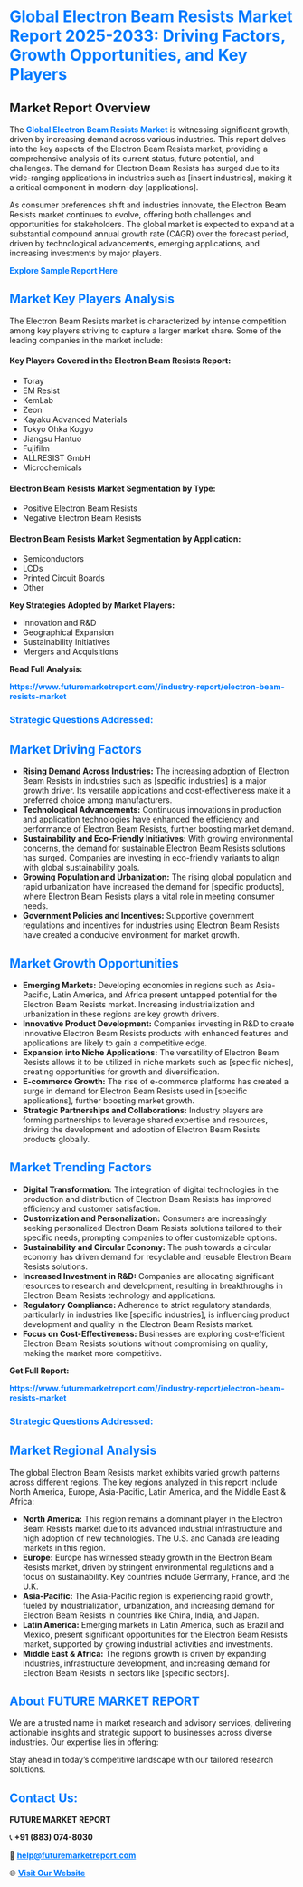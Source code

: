 <h1 style="color: #007BFF;">Global Electron Beam Resists Market Report 2025-2033: Driving Factors, Growth Opportunities, and Key Players</h1>

<section id="overview">
<h2>Market Report Overview</h2>
<p>The <a href="https://www.futuremarketreport.com//industry-report/electron-beam-resists-market" style="color: #007BFF; text-decoration: none;"><strong>Global Electron Beam Resists Market</strong></a> is witnessing significant growth, driven by increasing demand across various industries. This report delves into the key aspects of the Electron Beam Resists market, providing a comprehensive analysis of its current status, future potential, and challenges. The demand for Electron Beam Resists has surged due to its wide-ranging applications in industries such as [insert industries], making it a critical component in modern-day [applications].</p>
<p>As consumer preferences shift and industries innovate, the Electron Beam Resists market continues to evolve, offering both challenges and opportunities for stakeholders. The global market is expected to expand at a substantial compound annual growth rate (CAGR) over the forecast period, driven by technological advancements, emerging applications, and increasing investments by major players.</p>
</section>

<section id="overview">
<p><a href="https://www.futuremarketreport.com//request-sample/reportId=82250" style="color: #007BFF; text-decoration: none;"><strong>Explore Sample Report Here</strong></a></p>
</section>

<section id="key-players">
<h2 style="color: #007BFF;">Market Key Players Analysis</h2>
<p>The Electron Beam Resists market is characterized by intense competition among key players striving to capture a larger market share. Some of the leading companies in the market include:</p>
<h4>Key Players Covered in the Electron Beam Resists Report:</h4>
<ul><li>Toray</li><li>EM Resist</li><li>KemLab</li><li>Zeon</li><li>Kayaku Advanced Materials</li><li>Tokyo Ohka Kogyo</li><li>Jiangsu Hantuo</li><li>Fujifilm</li><li>ALLRESIST GmbH</li><li>Microchemicals</li></ul>
<h4>Electron Beam Resists Market Segmentation by Type:</h4>
<ul><li>Positive Electron Beam Resists</li><li>Negative Electron Beam Resists</li></ul>

<h4>Electron Beam Resists Market Segmentation by Application:</h4>
<ul><li>Semiconductors</li><li>LCDs</li><li>Printed Circuit Boards</li><li>Other</li></ul>
<p><strong>Key Strategies Adopted by Market Players:</strong></p>
<ul>
<li>Innovation and R&D</li>
<li>Geographical Expansion</li>
<li>Sustainability Initiatives</li>
<li>Mergers and Acquisitions</li>
</ul>
</section>

<section>
<p><strong>Read Full Analysis: </strong></p><a href="https://www.futuremarketreport.com//industry-report/electron-beam-resists-market" style="color: #007BFF; text-decoration: none;"><strong>https://www.futuremarketreport.com//industry-report/electron-beam-resists-market</strong></a>
<h3 style="color: #007BFF;">Strategic Questions Addressed:</h3>
</section>

<section id="driving-factors">
<h2 style="color: #007BFF;">Market Driving Factors</h2>
<ul>
<li><strong>Rising Demand Across Industries:</strong> The increasing adoption of Electron Beam Resists in industries such as [specific industries] is a major growth driver. Its versatile applications and cost-effectiveness make it a preferred choice among manufacturers.</li>
<li><strong>Technological Advancements:</strong> Continuous innovations in production and application technologies have enhanced the efficiency and performance of Electron Beam Resists, further boosting market demand.</li>
<li><strong>Sustainability and Eco-Friendly Initiatives:</strong> With growing environmental concerns, the demand for sustainable Electron Beam Resists solutions has surged. Companies are investing in eco-friendly variants to align with global sustainability goals.</li>
<li><strong>Growing Population and Urbanization:</strong> The rising global population and rapid urbanization have increased the demand for [specific products], where Electron Beam Resists plays a vital role in meeting consumer needs.</li>
<li><strong>Government Policies and Incentives:</strong> Supportive government regulations and incentives for industries using Electron Beam Resists have created a conducive environment for market growth.</li>
</ul>
</section>

<section id="growth-opportunities">
<h2 style="color: #007BFF;">Market Growth Opportunities</h2>
<ul>
<li><strong>Emerging Markets:</strong> Developing economies in regions such as Asia-Pacific, Latin America, and Africa present untapped potential for the Electron Beam Resists market. Increasing industrialization and urbanization in these regions are key growth drivers.</li>
<li><strong>Innovative Product Development:</strong> Companies investing in R&D to create innovative Electron Beam Resists products with enhanced features and applications are likely to gain a competitive edge.</li>
<li><strong>Expansion into Niche Applications:</strong> The versatility of Electron Beam Resists allows it to be utilized in niche markets such as [specific niches], creating opportunities for growth and diversification.</li>
<li><strong>E-commerce Growth:</strong> The rise of e-commerce platforms has created a surge in demand for Electron Beam Resists used in [specific applications], further boosting market growth.</li>
<li><strong>Strategic Partnerships and Collaborations:</strong> Industry players are forming partnerships to leverage shared expertise and resources, driving the development and adoption of Electron Beam Resists products globally.</li>
</ul>
</section>

<section id="trending-factors">
<h2 style="color: #007BFF;">Market Trending Factors</h2>
<ul>
<li><strong>Digital Transformation:</strong> The integration of digital technologies in the production and distribution of Electron Beam Resists has improved efficiency and customer satisfaction.</li>
<li><strong>Customization and Personalization:</strong> Consumers are increasingly seeking personalized Electron Beam Resists solutions tailored to their specific needs, prompting companies to offer customizable options.</li>
<li><strong>Sustainability and Circular Economy:</strong> The push towards a circular economy has driven demand for recyclable and reusable Electron Beam Resists solutions.</li>
<li><strong>Increased Investment in R&D:</strong> Companies are allocating significant resources to research and development, resulting in breakthroughs in Electron Beam Resists technology and applications.</li>
<li><strong>Regulatory Compliance:</strong> Adherence to strict regulatory standards, particularly in industries like [specific industries], is influencing product development and quality in the Electron Beam Resists market.</li>
<li><strong>Focus on Cost-Effectiveness:</strong> Businesses are exploring cost-efficient Electron Beam Resists solutions without compromising on quality, making the market more competitive.</li>
</ul>
</section>

<section>
<p><strong>Get Full Report: </strong></p><a href="https://www.futuremarketreport.com//industry-report/electron-beam-resists-market" style="color: #007BFF; text-decoration: none;"><strong>https://www.futuremarketreport.com//industry-report/electron-beam-resists-market</strong></a>
<h3 style="color: #007BFF;">Strategic Questions Addressed:</h3>
</section>


<section id="regional-analysis">
<h2 style="color: #007BFF;">Market Regional Analysis</h2>
<p>The global Electron Beam Resists market exhibits varied growth patterns across different regions. The key regions analyzed in this report include North America, Europe, Asia-Pacific, Latin America, and the Middle East & Africa:</p>
<ul>
<li><strong>North America:</strong> This region remains a dominant player in the Electron Beam Resists market due to its advanced industrial infrastructure and high adoption of new technologies. The U.S. and Canada are leading markets in this region.</li>
<li><strong>Europe:</strong> Europe has witnessed steady growth in the Electron Beam Resists market, driven by stringent environmental regulations and a focus on sustainability. Key countries include Germany, France, and the U.K.</li>
<li><strong>Asia-Pacific:</strong> The Asia-Pacific region is experiencing rapid growth, fueled by industrialization, urbanization, and increasing demand for Electron Beam Resists in countries like China, India, and Japan.</li>
<li><strong>Latin America:</strong> Emerging markets in Latin America, such as Brazil and Mexico, present significant opportunities for the Electron Beam Resists market, supported by growing industrial activities and investments.</li>
<li><strong>Middle East & Africa:</strong> The region’s growth is driven by expanding industries, infrastructure development, and increasing demand for Electron Beam Resists in sectors like [specific sectors].</li>
</ul>
</section>

<footer>
<h2 style="color: #007BFF;">About FUTURE MARKET REPORT</h2>
<p>We are a trusted name in market research and advisory services, delivering actionable insights and strategic support to businesses across diverse industries. Our expertise lies in offering:</p>

<p>Stay ahead in today’s competitive landscape with our tailored research solutions.</p>

<h2 style="color: #007BFF;">Contact Us:</h2>
<p><strong>FUTURE MARKET REPORT</strong></p>
<p>📞 <strong>+91 (883) 074-8030</strong></p>
<p>📧 <strong><a href="mailto:help@futuremarketreport.com" style="color: #007BFF;">help@futuremarketreport.com</a></strong></p>
<p>🌐 <strong><a href="https://www.futuremarketreport.com/" style="color: #007BFF;">Visit Our Website</a></strong></p>
</footer>